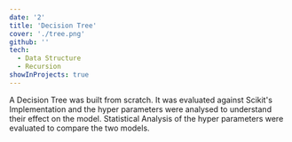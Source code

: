 ```yaml
---
date: '2'
title: 'Decision Tree'
cover: './tree.png'
github: ''
tech:
  - Data Structure
  - Recursion
showInProjects: true
---
```


A Decision Tree was built from scratch. It was evaluated against Scikit's Implementation and the hyper parameters were analysed to understand their effect on the model. Statistical Analysis of the hyper parameters were evaluated to compare the two models.